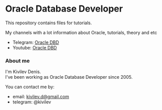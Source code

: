 # Oracle Database Developer  
This repository contains files for tutorials.  
  
My channels with a lot information about Oracle, tutorials, theory and etc
- Telegram: [Oracle DBD](https://t.me/oracle_dbd "Oracle DBD")  
- Youtube: [Oracle DBD](https://www.youtube.com/channel/UC4f5yrDUHl0R_twMttfL7XA "Oracle DBD")  

### About me
I'm Kivilev Denis.  
I've been working as Oracle Database Developer since 2005. 

You can contact me by:
- email: kivilev.d@gmail.com  
- telegram: @kivilev  
